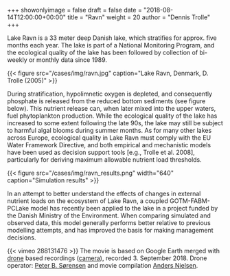 +++
showonlyimage = false
draft = false
date = "2018-08-14T12:00:00+00:00"
title = "Ravn"
weight = 20
author = "Dennis Trolle"
+++

Lake Ravn is a 33 meter deep Danish lake, which stratifies for approx. five months each year. The lake is part of a National Monitoring Program, and the ecological quality of the lake has been followed by collection of bi-weekly or monthly data since 1989.

{{< figure src="/cases/img/ravn.jpg" caption="Lake Ravn, Denmark, D. Trolle (2005)" >}}

During stratification, hypolimnetic oxygen is depleted, and consequently phosphate is released from the reduced bottom sediments (see figure below). This nutrient release can, when later mixed into the upper waters, fuel phytoplankton production. While the ecological quality of the lake has increased to some extent following the late 90s, the lake may still be subject to harmful algal blooms during summer months. As for many other lakes across Europe, ecological quality in Lake Ravn must comply with the EU Water Framework Directive, and both empirical and mechanistic models have been used as decision support tools [e.g., Trolle et al. 2008], particularly for deriving maximum allowable nutrient load thresholds.

{{< figure src="/cases/img/ravn_results.png" width="640" caption="Simulation results" >}}


In an attempt to better understand the effects of changes in external nutrient loads on the ecosystem of Lake Ravn, a coupled GOTM-FABM-PCLake model has recently been applied to the lake in a project funded by the Danish Ministry of the Environment. When comparing simulated and observed data, this model generally performs better relative to previous modelling attempts, and has improved the basis for making management decisions.

{{< vimeo 288131476 >}}
The movie is based on Google Earth merged with [drone](https://droner.dk/dji-inspire-2) based recordings ([camera](https://www.dji.com/zenmuse-x4s)), recorded 3. September 2018. Drone operator: [Peter B. Sørensen](http://au.dk/en/pbs@bios.au.dk) and movie compilation [Anders Nielsen](http://au.dk/en/an@bios.au.dk).

